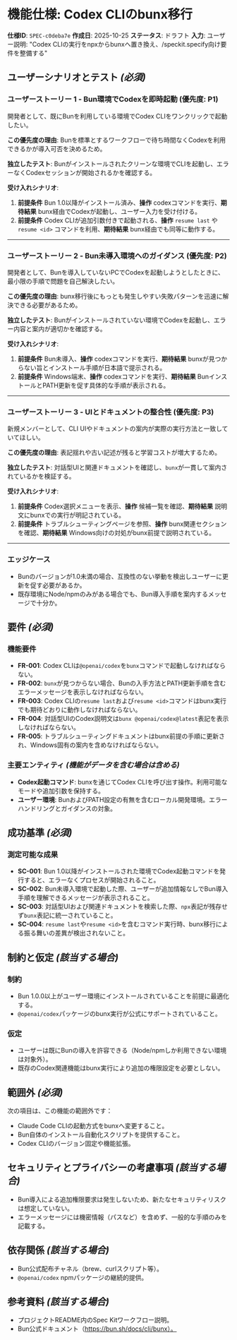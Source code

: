 # 機能仕様: Codex CLIのbunx移行

**仕様ID**: `SPEC-c0deba7e`
**作成日**: 2025-10-25
**ステータス**: ドラフト
**入力**: ユーザー説明: "Codex CLIの実行をnpxからbunxへ置き換え、/speckit.specify向け要件を整備する"

## ユーザーシナリオとテスト *(必須)*

### ユーザーストーリー 1 - Bun環境でCodexを即時起動 (優先度: P1)

開発者として、既にBunを利用している環境でCodex CLIをワンクリックで起動したい。

**この優先度の理由**: Bunを標準とするワークフローで待ち時間なくCodexを利用できるかが導入可否を決めるため。

**独立したテスト**: Bunがインストールされたクリーンな環境でCLIを起動し、エラーなくCodexセッションが開始されるかを確認する。

**受け入れシナリオ**:

1. **前提条件** Bun 1.0以降がインストール済み、**操作** codexコマンドを実行、**期待結果** bunx経由でCodexが起動し、ユーザー入力を受け付ける。
2. **前提条件** Codex CLIが追加引数付きで起動される、**操作** `resume last` や `resume <id>` コマンドを利用、**期待結果** bunx経由でも同等に動作する。

---

### ユーザーストーリー 2 - Bun未導入環境へのガイダンス (優先度: P2)

開発者として、Bunを導入していないPCでCodexを起動しようとしたときに、最小限の手順で問題を自己解決したい。

**この優先度の理由**: bunx移行後にもっとも発生しやすい失敗パターンを迅速に解決できる必要があるため。

**独立したテスト**: Bunがインストールされていない環境でCodexを起動し、エラー内容と案内が適切かを確認する。

**受け入れシナリオ**:

1. **前提条件** Bun未導入、**操作** codexコマンドを実行、**期待結果** bunxが見つからない旨とインストール手順が日本語で提示される。
2. **前提条件** Windows端末、**操作** codexコマンドを実行、**期待結果** BunインストールとPATH更新を促す具体的な手順が表示される。

---

### ユーザーストーリー 3 - UIとドキュメントの整合性 (優先度: P3)

新規メンバーとして、CLI UIやドキュメントの案内が実際の実行方法と一致していてほしい。

**この優先度の理由**: 表記揺れや古い記述が残ると学習コストが増大するため。

**独立したテスト**: 対話型UIと関連ドキュメントを確認し、`bunx`が一貫して案内されているかを検証する。

**受け入れシナリオ**:

1. **前提条件** Codex選択メニューを表示、**操作** 候補一覧を確認、**期待結果** 説明文にbunxでの実行が明記されている。
2. **前提条件** トラブルシューティングページを参照、**操作** bunx関連セクションを確認、**期待結果** Windows向けの対処がbunx前提で説明されている。

---

### エッジケース

- Bunのバージョンが1.0未満の場合、互換性のない挙動を検出しユーザーに更新を促す必要があるか。
- 既存環境にNode/npmのみがある場合でも、Bun導入手順を案内するメッセージで十分か。

## 要件 *(必須)*

### 機能要件

- **FR-001**: Codex CLIは`@openai/codex`を`bunx`コマンドで起動しなければならない。
- **FR-002**: `bunx`が見つからない場合、Bunの入手方法とPATH更新手順を含むエラーメッセージを表示しなければならない。
- **FR-003**: Codex CLIの`resume last`および`resume <id>`コマンドはbunx実行でも期待どおりに動作しなければならない。
- **FR-004**: 対話型UIのCodex説明文は`bunx @openai/codex@latest`表記を表示しなければならない。
- **FR-005**: トラブルシューティングドキュメントはbunx前提の手順に更新され、Windows固有の案内を含めなければならない。

### 主要エンティティ *(機能がデータを含む場合は含める)*

- **Codex起動コマンド**: bunxを通じてCodex CLIを呼び出す操作。利用可能なモードや追加引数を保持する。
- **ユーザー環境**: BunおよびPATH設定の有無を含むローカル開発環境。エラーハンドリングとガイダンスの対象。

## 成功基準 *(必須)*

### 測定可能な成果

- **SC-001**: Bun 1.0以降がインストールされた環境でCodex起動コマンドを発行すると、エラーなくプロセスが開始されること。
- **SC-002**: Bun未導入環境で起動した際、ユーザーが追加情報なしでBun導入手順を理解できるメッセージが表示されること。
- **SC-003**: 対話型UIおよび関連ドキュメントを検索した際、`npx`表記が残存せず`bunx`表記に統一されていること。
- **SC-004**: `resume last`や`resume <id>`を含むコマンド実行時、bunx移行による振る舞いの差異が検出されないこと。

## 制約と仮定 *(該当する場合)*

### 制約

- Bun 1.0.0以上がユーザー環境にインストールされていることを前提に最適化する。
- `@openai/codex`パッケージのbunx実行が公式にサポートされていること。

### 仮定

- ユーザーは既にBunの導入を許容できる（Node/npmしか利用できない環境は対象外）。
- 既存のCodex関連機能はbunx実行により追加の権限設定を必要としない。

## 範囲外 *(必須)*

次の項目は、この機能の範囲外です：

- Claude Code CLIの起動方式をbunxへ変更すること。
- Bun自体のインストール自動化スクリプトを提供すること。
- Codex CLIのバージョン固定や機能拡張。

## セキュリティとプライバシーの考慮事項 *(該当する場合)*

- Bun導入による追加権限要求は発生しないため、新たなセキュリティリスクは想定していない。
- エラーメッセージには機密情報（パスなど）を含めず、一般的な手順のみを記載する。

## 依存関係 *(該当する場合)*

- Bun公式配布チャネル（brew、curlスクリプト等）。
- `@openai/codex` npmパッケージの継続的提供。

## 参考資料 *(該当する場合)*

- プロジェクトREADME内のSpec Kitワークフロー説明。
- Bun公式ドキュメント（https://bun.sh/docs/cli/bunx）。
